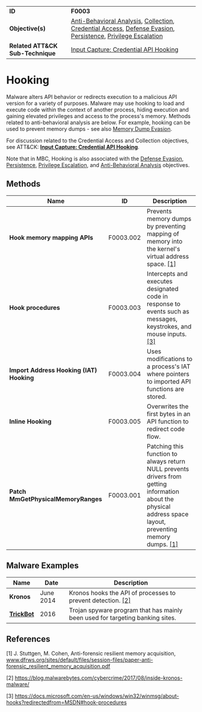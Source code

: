 |||
|---|---|
|**ID**|**F0003**|
|**Objective(s)**|[Anti-Behavioral Analysis](../anti-behavioral-analysis), [Collection](../collection), [Credential Access](../credential-access), [Defense Evasion](../defense-evasion), [Persistence](../persistence), [Privilege Escalation](../privilege-escalation)|
|**Related ATT&CK Sub-Technique**|[Input Capture: Credential API Hooking](https://attack.mitre.org/techniques/T1056/004/)|


Hooking
=======
Malware alters API behavior or redirects execution to a malicious API version for a variety of purposes. Malware may use hooking to load and execute code within the context of another process, hiding execution and gaining elevated privileges and access to the process's memory. Methods related to anti-behavioral analysis are below. For example, hooking can be used to prevent memory dumps - see also [Memory Dump Evasion](../anti-behavioral-analysis/evade-memory-dump.md).

For discussion related to the Credential Access and Collection objectives, see ATT&CK: [**Input Capture: Credential API Hooking**](https://attack.mitre.org/techniques/T1056/004/). 

Note that in MBC, Hooking is also associated with the [Defense Evasion](../defense-evasion), [Persistence](../persistence), [Privilege Escalation](../privilege-escalation), and [Anti-Behavioral Analysis](../anti-behavioral-analysis) objectives.

Methods
-------
|Name|ID|Description|
|---|---|---|
|**Hook memory mapping APIs**|F0003.002|Prevents memory dumps by preventing mapping of memory into the kernel's virtual address space. [[1]](#1)|
|**Hook procedures**|F0003.003|Intercepts and executes designated code in response to events such as messages, keystrokes, and mouse inputs. [[3]](#3)|
|**Import Address Hooking (IAT) Hooking**|F0003.004|Uses modifications to a process's IAT where pointers to imported API functions are stored.|
|**Inline Hooking**|F0003.005|Overwrites the first bytes in an API function to redirect code flow.|
|**Patch MmGetPhysicalMemoryRanges**|F0003.001|Patching this function to always return NULL prevents drivers from getting information about the physical address space layout, preventing memory dumps. [[1]](#1)|

Malware Examples
----------------
|Name|Date|Description|
|---|---|---|
|**Kronos**|June 2014|Kronos hooks the API of processes to prevent detection. [[2]](#2)|
|[**TrickBot**](../xample-malware/trickbot.md)|2016|Trojan spyware program that has mainly been used for targeting banking sites.|

References
----------
<a name="1">[1]</a> J. Stuttgen, M. Cohen, Anti-forensic resilient memory acquisition, www.dfrws.org/sites/default/files/session-files/paper-anti-forensic_resilient_memory_acquisition.pdf

<a name="2">[2]</a> https://blog.malwarebytes.com/cybercrime/2017/08/inside-kronos-malware/

<a name="3">[3]</a> https://docs.microsoft.com/en-us/windows/win32/winmsg/about-hooks?redirectedfrom=MSDN#hook-procedures
